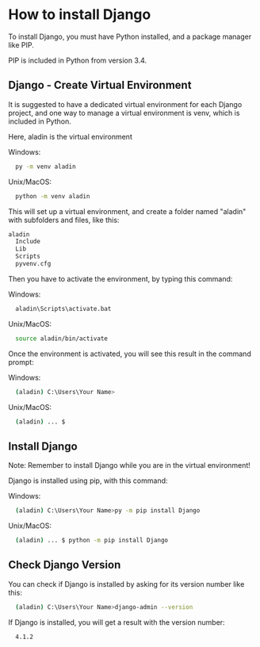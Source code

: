 # How to install Django
To install Django, you must have Python installed, and a package manager like PIP.

PIP is included in Python from version 3.4.

## Django - Create Virtual Environment
It is suggested to have a dedicated virtual environment for each Django project, and one way to manage a virtual environment is venv, which is included in Python.

Here, aladin is the virtual environment

Windows: 

```bash
  py -m venv aladin
```

Unix/MacOS:

```bash
  python -m venv aladin
```

This will set up a virtual environment, and create a folder named "aladin" with subfolders and files, like this:

```bash
aladin
  Include
  Lib
  Scripts
  pyvenv.cfg
```  

Then you have to activate the environment, by typing this command:

Windows: 

```bash
  aladin\Scripts\activate.bat
```

Unix/MacOS:
```bash
  source aladin/bin/activate
```

Once the environment is activated, you will see this result in the command prompt:

Windows: 

```bash
  (aladin) C:\Users\Your Name>
```

Unix/MacOS:
```bash
  (aladin) ... $
```

## Install Django
Note: Remember to install Django while you are in the virtual environment!

Django is installed using pip, with this command:

Windows: 

```bash
  (aladin) C:\Users\Your Name>py -m pip install Django
```

Unix/MacOS:
```bash
  (aladin) ... $ python -m pip install Django
```

## Check Django Version
You can check if Django is installed by asking for its version number like this:


```bash
  (aladin) C:\Users\Your Name>django-admin --version
```

If Django is installed, you will get a result with the version number:
```bash
  4.1.2
```
